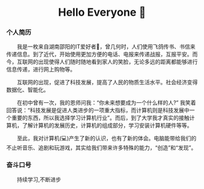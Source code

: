 <h1 align="center">Hello Everyone 👋</h1>

### 个人简历
&emsp;&emsp;我是一枚来自湖南邵阳的IT爱好者:man:，曾几何时，人们使用飞鸽传书、书信来传递信息。到了近代，开始使用更加方便的电话、电报来传递战报，互报平安。而今，互联网的出现使得人们随时随地看到家人的笑脸，无论多远的距离都能够进行信息传递，进行网上购物等。

&emsp;&emsp;互联网的出现，促进了科技发展，提高了人民的物质生活水平。社会经济变得数据化、智能化。

&emsp;&emsp;在初中曾有一次，我的恩师问我：“你未来想要成为一个什么样的人?”  我笑着回答说：“科技发展是促进人类进步的一项重大指标，而计算机则是科技发展中一个重要的东西，所以我选择学习计算机行业”。而后，到了大学我才真实的接触计算机，了解计算机的发展历史，计算机的组成部分，学习安装计算机硬件等等。

&emsp;&emsp;至此，我对计算机(:computer:)产生了新的认识，也有了新的体会。电脑能带给我们的不止听音乐、追剧和玩游戏，其实给我们带来许多特殊的能力，“创造”和“发现”。

### 奋斗口号
&emsp;&emsp;持续学习,不断进步
<!--### Hi there 👋
-->
<!--
**jonesruner/jonesruner** is a ✨ _special_ ✨ repository because its `README.md` (this file) appears on your GitHub profile.

Here are some ideas to get you started:

- 🔭 I’m currently working on ...
- 🌱 I’m currently learning ...
- 👯 I’m looking to collaborate on ...
- 🤔 I’m looking for help with ...
- 💬 Ask me about ...
- 📫 How to reach me: ...
- 😄 Pronouns: ...
- ⚡ Fun fact: ...
-->
